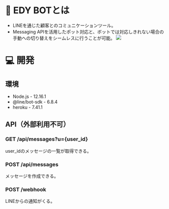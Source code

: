 # 🤖 EDY BOTとは
* LINEを通じた顧客とのコミュニケーションツール。
* Messaging APIを活用したポット対応と、ボットでは対応しきれない場合の手動への切り替えをシームレスに行うことが可能。
![](https://raw.githubusercontent.com/kataoka029/edy-bot/master/public/img/200524_edy-bot.jpg)

# 💻 開発
## 環境
* Node.js - 12.16.1
* @line/bot-sdk - 6.8.4
* heroku - 7.41.1

## API（外部利用不可）
### GET /api/messages?u={user_id}
user_idのメッセージの一覧が取得できる。
### POST /api/messages
メッセージを作成できる。
### POST /webhook
LINEからの通知がくる。



